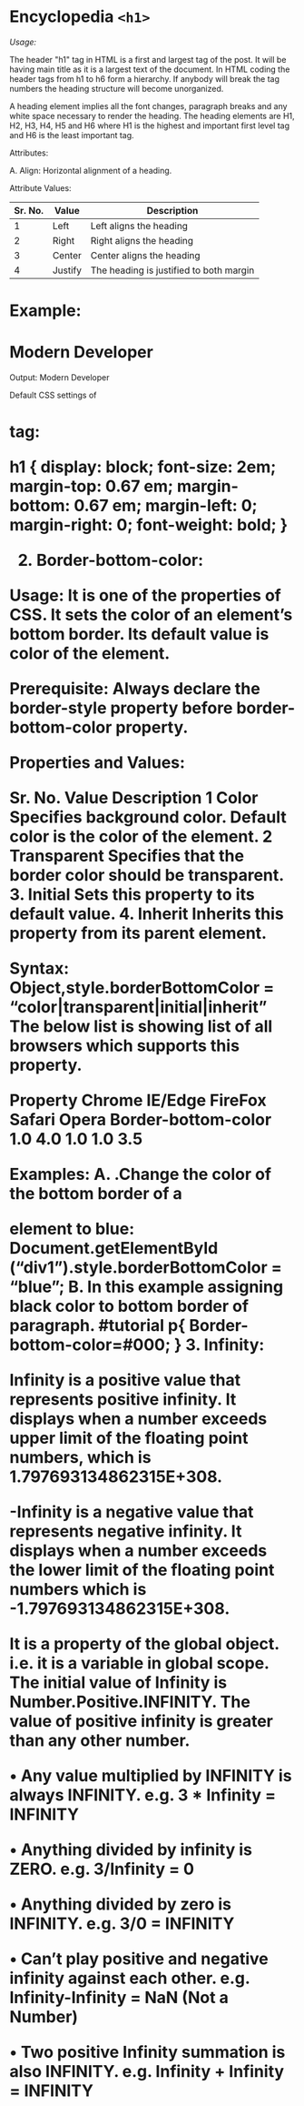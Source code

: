 
# Encyclopedia  `<h1>`

*Usage:*


The header "h1" tag in HTML is a first and largest tag of the post.
It will be having main title as it is a largest text of the document.
In HTML coding the header tags from h1 to h6 form a hierarchy.
If anybody will break the tag numbers the heading structure will become unorganized.

A heading element implies all the font changes, paragraph breaks and any white space necessary to render the heading. The heading elements are H1, H2, H3, H4, H5 and H6 where H1 is the highest and important first level tag and H6 is the least important tag. 

Attributes:

A.	Align: Horizontal alignment of a heading.

Attribute Values:


|  Sr. No.|   Value    |Description                             |
|---------|------------|----------------------------------------|
|   1	  | Left       | Left aligns the heading                |
|   2	  | Right      | Right aligns the heading               |
|   3	  | Center     | Center aligns the heading              |
|   4	  | Justify    | The heading is justified to both margin|


<h1 align=”left|right|center|justify”>

Example:

<h1> Modern Developer </h1>
		Output:		
Modern Developer 

Default CSS settings of <h1> tag:

h1 {
	   	display: block;
	  	 font-size: 2em;
margin-top: 0.67 em;
margin-bottom: 0.67 em;
margin-left: 0;
margin-right: 0;
font-weight: bold;
}



























2.	Border-bottom-color:

Usage:
It is one of the properties of CSS. It sets the color of an element’s bottom border. Its default value is color of the element. 

Prerequisite:
Always declare the border-style property before border-bottom-color property. 

Properties and Values:
	
Sr. No.	Value	Description
1	Color	Specifies background color. Default color is the color of the element.
2	Transparent	Specifies that the border color should be transparent.
3.	Initial	Sets this property to its default value. 
4.	Inherit	Inherits this property from its parent element.

Syntax:
	Object,style.borderBottomColor = “color|transparent|initial|inherit”
The below list is showing list of all browsers which supports this property.

Property	Chrome	IE/Edge	FireFox	Safari	Opera
Border-bottom-color	1.0	4.0	1.0	1.0	3.5

Examples:
A.	.Change the color of the bottom border of a <div> element to blue:
Document.getElementById (“div1”).style.borderBottomColor = “blue”;
B.	In this example assigning black color to bottom border of paragraph.
#tutorial p{
Border-bottom-color=#000;
}
3.	Infinity: 

Infinity is a positive value that represents positive infinity. It displays when a number exceeds upper limit of the floating point numbers, which is 1.797693134862315E+308. 

-Infinity is a negative value that represents negative infinity. It displays when a number exceeds the lower limit of the floating point numbers which is 
-1.797693134862315E+308.

It is a property of the global object. i.e. it is a variable in global scope. The initial value of Infinity is Number.Positive.INFINITY. The value of positive infinity is greater than any other number.

•	Any value multiplied by INFINITY is always INFINITY. 
e.g. 3 * Infinity = INFINITY

•	Anything divided by infinity is ZERO.
e.g. 3/Infinity = 0

•	Anything divided by zero is INFINITY.
e.g. 3/0 = INFINITY

•	Can’t play positive and negative infinity against each other.
e.g. Infinity-Infinity = NaN (Not a Number)

•	Two positive Infinity summation is also INFINITY.
e.g. Infinity + Infinity = INFINITY


